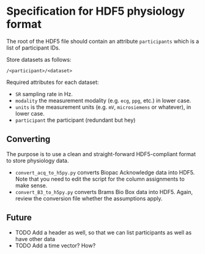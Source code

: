 

# Specification for HDF5 physiology format


The root of the HDF5 file should contain an attribute `participants` which is a list of participant IDs.

Store datasets as follows:

`/<participant>/<dataset>`

Required attributes for each dataset:
* `SR` sampling rate in Hz.
* `modality` the measurement modality (e.g. `ecg`, `ppg`, etc.) in lower case.
* `units` is the measurement units (e.g. `mV`, `microsiemens` or whatever), in lower case.
* `participant` the participant (redundant but hey)




## Converting

The purpose is to use a clean and straight-forward HDF5-compliant format
to store physiology data.

* `convert_acq_to_h5py.py` converts Biopac Acknowledge data into HDF5. Note that you need to edit the script for the column assignments to make sense.
* `convert_B3_to_h5py.py` converts Brams Bio Box data into HDF5. Again, review the conversion file whether the assumptions apply.





## Future

* TODO Add a header as well, so that we can list participants as well as have other data
* TODO Add a time vector? How?




